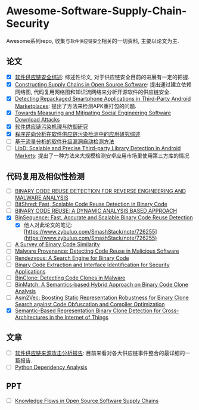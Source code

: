 # Awesome-Software-Supply-Chain-Security

Awesome系列repo, 收集与`软件供应链安全`相关的一切资料, 主要以论文为主.

## 论文

- [x] [软件供应链安全综述](http://jcs.iie.ac.cn/xxaqxb/ch/reader/view_abstract.aspx?file_no=20200106&flag=1): 综述性论文, 对于供应链安全目前的进展有一定的把握.
- [x] [Constructing Supply Chains in Open Source Software](https://dl.acm.org/doi/pdf/10.1145/3183440.3183454): 提出通过建立依赖网络图, 代码复用网络图和知识流网络来分析开源软件的供应链安全.
- [x] [Detecting Repackaged Smartphone Applications in Third-Party Android Marketplaces](https://www.csc2.ncsu.edu/faculty/xjiang4/pubs/CODASPY12.pdf): 提出了方法来检测APK重打包的问题.
- [x] [Towards Measuring and Mitigating Social Engineering Software Download Attacks](https://www.usenix.org/system/files/conference/usenixsecurity16/sec16_paper_nelms.pdf)
- [x] [软件供应链污染机理与防御研究](http://gb.oversea.cnki.net/KCMS/detail/detail.aspx?filename=1018097481.nh&dbcode=CMFD&dbname=CMFDREF)
- [x] [程序逆向分析在软件供应链污染检测中的应用研究综述](http://www.cnki.com.cn/Article/CJFDTotal-JSJY202001018.htm)
- [ ] [基于流量分析的软件升级漏洞自动检测方法](http://www.infocomm-journal.com/cjnis/CN/10.11959/j.issn.2096-109x.2020004)
- [ ] [LibD: Scalable and Precise Third-party Library Detection in Android Markets](https://faculty.ist.psu.edu/wu/papers/LibD-TSE-18.pdf): 提出了一种方法来大规模检测安卓应用市场里使用第三方库的情况

## 代码复用及相似性检测

- [ ] [BINARY CODE REUSE DETECTION FOR REVERSE ENGINEERING AND MALWARE ANALYSIS](https://pdfs.semanticscholar.org/910d/077c4f025e0866d79f8aa7e5c737f5db9894.pdf)
- [ ] [BitShred: Fast, Scalable Code Reuse Detection in Binary Code](http://users.ece.cmu.edu/~jiyongj/papers/cmu-cylab-10-006.pdf)
- [ ] [BINARY CODE REUSE: A DYNAMIC ANALYSIS BASED APPROACH](http://dl.icdst.org/pdfs/files/453e177f09099a3df22381e21b022c1a.pdf)
- [x] [BinSequence: Fast, Accurate and Scalable Binary Code Reuse Detection](https://users.encs.concordia.ca/~youssef/Publications/Papers/AsiaCCS2017.pdf)
  - [x] 他人对此论文的笔记: [https://www.zybuluo.com/SmashStack/note/726255](https://www.zybuluo.com/SmashStack/note/726255)
- [ ] [A Survey of Binary Code Similarity](https://arxiv.org/pdf/1909.11424.pdf)
- [ ] [Malware Provenance: Detecting Code Reuse in Malicious Software](https://mountainscholar.org/bitstream/handle/10976/166579/Upchurch_uccs_0892D_10154.pdf?sequence=1)
- [ ] [Rendezvous: A Search Engine for Binary Code](https://www.cl.cam.ac.uk/~rja14/Papers/rendezvous.pdf)
- [ ] [Binary Code Extraction and Interface Identification for Security Applications](https://people.eecs.berkeley.edu/~dawnsong/papers/2010%20binary%20code%20extraction.pdf)
- [ ] [BinClone: Detecting Code Clones in Malware](https://cradpdf.drdc-rddc.gc.ca/PDFS/unc194/p800686_A1b.pdf)
- [ ] [BinMatch: A Semantics-based Hybrid Approach on Binary Code Clone Analysis](https://arxiv.org/pdf/1808.06216.pdf)
- [ ] [Asm2Vec: Boosting Static Representation Robustness for Binary Clone Search against Code Obfuscation and Compiler Optimization](http://dmas.lab.mcgill.ca/fung/pub/DFC19sp.pdf)
- [x] [Semantic-Based Representation Binary Clone Detection for Cross-Architectures in the Internet of Things](https://www.mdpi.com/2076-3417/9/16/3283/pdf)

## 文章

- [ ] [软件供应链来源攻击分析报告](https://www.freebuf.com/articles/paper/147403.html): 目前来看对各大供应链事件整合的最详细的一篇报告.
- [ ] [Python Dependency Analysis](http://kgullikson88.github.io/blog/pypi-analysis.html)

## PPT

- [ ] [Knowledge Flows in Open Source Software Supply Chains](http://mockus.us/papers/nasac17.pdf)
